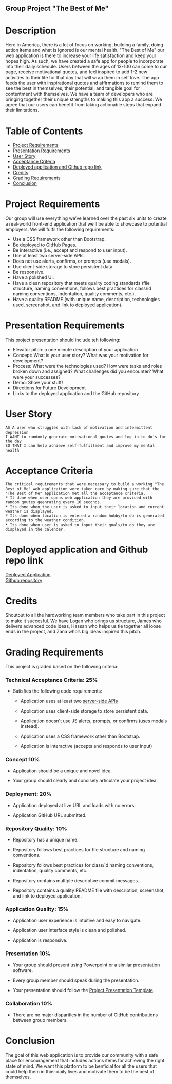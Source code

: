 ## Group Project "The Best of Me"

# Description

Here in America, there is a lot of focus on working, building a family, doing action items and what is ignored is our mental health. "The Best of Me" our web application is there to increase your life satisfaction and keep your hopes high. As such, we have created a safe app for people to incorporate into their daily schedule. Users between the ages of 13-100 can come to our page, receive motivational quotes, and feel inspired to add 1-2 new activities to their life for that day that will wrap them in self love.
The app feeds the user with inspirational quotes and affirmations to remind them to see the best in themselves, their potential, and tangible goal for contentment with themselves.
We have a team of developers who are bringing together their unique strengths to making this app a success. We agree that our users can benefit from taking actionable steps that expand their limitations.

# Table of Contents

- <a href="#project-requirements">Project Requirements</a>
- <a href="#presentation-requirements">Presentation Requirements</a>
- <a href="#user-story">User Story</a>
- <a href="#acceptance-criteria">Acceptance Criteria</a>
- <a href="#deployed-application-and-github-repo-link">Deployed application and Github repo link</a>
- <a href="#credits">Credits</a>
- <a href="#grading-requirements">Grading Requirements</a>
- <a href="#conclusion">Conclusion</a>

# Project Requirements

Our group will use everything we’ve learned over the past six units to create a real-world front-end application that we’ll be able to showcase to potential employers. We will fulfil the following requirements:

- Use a CSS framework other than Bootstrap.
- Be deployed to GitHub Pages.
- Be interactive (i.e., accept and respond to user input).
- Use at least two server-side APIs.
- Does not use alerts, confirms, or prompts (use modals).
- Use client-side storage to store persistent data.
- Be responsive.
- Have a polished UI.
- Have a clean repository that meets quality coding standards (file structure, naming conventions, follows best practices for class/id naming conventions, indentation, quality comments, etc.).
- Have a quality README (with unique name, description, technologies used, screenshot, and link to deployed application).

# Presentation Requirements

This project presentation should include teh following:

- Elevator pitch: a one minute description of your application
- Concept: What is your user story? What was your motivation for development?
- Process: What were the technologies used? How were tasks and roles broken down and assigned? What challenges did you encounter? What were your successes?
- Demo: Show your stuff!
- Directions for Future Development
- Links to the deployed application and the GitHub repository

# User Story

```
AS A user who struggles with lack of motivation and intermittent depression
I WANT to randomly generate motivational qoutes and log in to do's for the day
SO THAT I can help achieve self-fulfillment and improve my mental health
```

# Acceptance Criteria

```
The critical requirements that were necessary to build a working "The Best of Me" web application were taken care by making sure that the "The Best of Me" application met all the acceptance criteria.
* It done when user opens web application they are provided with random qoutes geenrating every 10 seconds.
* Its done when the user is asked to input their location and current weather is displayed.
* Its done when location is entered a random hobby/to do is generated according to the weather condition.
* Its done when user is asked to input their goals/to do they are displayed in the calender.
```

# Deployed application and Github repo link

<a href="https://dobbs96.github.io/Group-Project/" target="_blank">Deployed Application</a>
<br>
<a href="https://github.com/Dobbs96/Group-Project" target="_blank">Github repository</a>
</br>

# Credits

Shoutout to all the hardworking team members who take part in this project to make it succesful. We have Logan who brings us structure, James who delivers advanced code ideas, Hassan who helps us tie together all loose ends in the project, and Zana who’s big ideas inspired this pitch.

# Grading Requirements

This project is graded based on the following criteria:

### Technical Acceptance Criteria: 25%

- Satisfies the following code requirements:

  - Application uses at least two [server-side APIs](https://coding-boot-camp.github.io/full-stack/apis/api-resources)

  - Application uses client-side storage to store persistent data.

  - Application doesn't use JS alerts, prompts, or confirms (uses modals instead).

  - Application uses a CSS framework other than Bootstrap.

  - Application is interactive (accepts and responds to user input)

### Concept 10%

- Application should be a unique and novel idea.

- Your group should clearly and concisely articulate your project idea.

### Deployment: 20%

- Application deployed at live URL and loads with no errors.

- Application GitHub URL submitted.

### Repository Quality: 10%

- Repository has a unique name.

- Repository follows best practices for file structure and naming conventions.

- Repository follows best practices for class/id naming conventions, indentation, quality comments, etc.

- Repository contains multiple descriptive commit messages.

- Repository contains a quality README file with description, screenshot, and link to deployed application.

### Application Quality: 15%

- Application user experience is intuitive and easy to navigate.

- Application user interface style is clean and polished.

- Application is responsive.

### Presentation 10%

- Your group should present using Powerpoint or a similar presentation software.

- Every group member should speak during the presentation.

- Your presentation should follow the [Project Presentation Template](https://docs.google.com/presentation/d/10QaO9KH8HtUXj__81ve0SZcpO5DbMbqqQr4iPpbwKks/edit?usp=sharing).

### Collaboration 10%

- There are no major disparities in the number of GitHub contributions between group members.

# Conclusion

The goal of this web application is to provide our community with a safe place for encouragement that includes actions items for achieving the right state of mind. We want this platform to be benficial for all the users that could help them in thier daily lives and motivate them to be the best of themselves.
